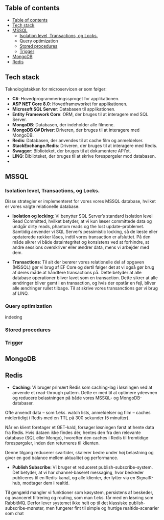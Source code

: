

## Table of contents
- [Table of contents](#table-of-contents)
- [Tech stack](#tech-stack)
- [MSSQL](#mssql)
  - [Isolation level, Transactions, og Locks.](#isolation-level-transactions-og-locks)
  - [Query optimization](#query-optimization)
  - [Stored procedures](#stored-procedures)
  - [Trigger](#Trigger)
- [MongoDB](#mongodb)
- [Redis](#redis)

## Tech stack
Teknologistakken for microservicen er som følger:
- **C#**: Hovedprogrammeringssproget for applikationen.
- **ASP NET Core 8.0**: Hovedframeworket for applikationen.
- **Microsoft SQL Server**: Databasen til applikationen.
- **Entity Framework Core**: ORM, der bruges til at interagere med SQL Server.
- **MongoDB**: Databasen, der indeholder alle filmene.
- **MongoDB C# Driver**: Driveren, der bruges til at interagere med MongoDB.
- **Redis**: Databasen, der anvendes til at cache film og anmeldelser.
- **StackExchange.Redis**: Driveren, der bruges til at interagere med Redis.
- **Swagger**: Biblioteket, der bruges til at dokumentere API’et.
- **LINQ**: Biblioteket, der bruges til at skrive forespørgsler mod databasen.
- 



## MSSQL

### Isolation level, Transactions, og Locks.


Disse strategier er implementeret for vores vores MSSQL database, hvilket er vores valgte relationelle database.

- **Isolation og locking**: Vi benytter SQL Server’s standard isolation level Read Committed, hvilket betyder, at vi kun læser committede data og undgår dirty reads, phantom reads og the lost update–problemet. Samtidig anvender vi SQL Server’s pessimistic locking, så de læste eller opdaterede rækker låses, indtil vores transaction er afsluttet. På den måde sikrer vi både dataintegritet og konsistens ved at forhindre, at andre sessions overskriver eller ændrer data, mens vi arbejder med dem.
  

- **Transactions**: Til alt der berører vores relationelle del af opgaven (MSSQL) gør vi brug af EF Core og dertil følger det at vi også gør brug af deres måde at håndtere transactions på. Dette betyder at alle database operationer bliver lavet som en transaction. Dette sikrer at alle ændringer bliver gemt i en transaction, og hvis der opstår en fejl, bliver alle ændringer rullet tilbage. Til at skrive vores transanctions gør vi brug af LINQ.

### Query optimization
indexing

### Stored procedures

### Trigger

## MongoDB

## Redis

- **Caching**:
Vi bruger primært Redis som caching-lag i løsningen ved at anvende et read-through pattern. Dette er med til at optimere ydeevnen og reducere belastningen på både vores MSSQL- og MongoDB-databaser.

Ofte anvendt data – som f.eks. watch lists, anmeldelser og film – caches midlertidigt i Redis med en TTL på 300 sekunder (5 minutter).

Når en klient foretager et GET-kald, forsøger løsningen først at hente data fra Redis. Hvis dataen ikke findes dér, hentes den fra den relevante database (SQL eller Mongo), hvorefter den caches i Redis til fremtidige forespørgsler, inden den returneres til klienten.

Denne tilgang reducerer svartider, skalerer bedre under høj belastning og giver en god balance mellem aktualitet og performance.  
- **Publish Subscribe**:
Vi bruger et reduceret publish-subscribe-system. Det betyder, at vi har channel-baseret messaging, hvor beskeder publiceres til en Redis-kanal, og alle klienter, der lytter via en SignalR-hub, modtager dem i realtid.

Til gengæld mangler vi funktioner som køsystem, persistens af beskeder, og avanceret filtrering og routing, som man f.eks. får med en løsning som RabbitMQ. Derfor lever systemet ikke helt op til det klassiske publish-subscribe-mønster, men fungerer fint til simple og hurtige realtids-scenarier som chat
